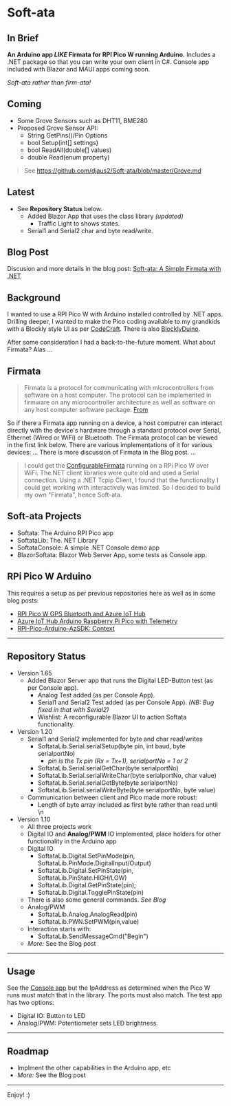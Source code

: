 # Soft-ata

## In Brief
**An Arduino app _LIKE_ Firmata for RPI Pico W running Arduino.**
Includes a .NET package so that you can write your own client in C#. 
Console app included with Blazor and MAUI apps coming soon.
  
_Soft-ata rather than firm-ata!_ 

## Coming

- Some Grove Sensors such as DHT11, BME280
- Proposed Grove Sensor API:
  - String GetPins()/Pin Options
  - bool Setup(int[] settings)
  - bool ReadAll(double[] values)
  - double Read(enum property)

 > See https://github.com/djaus2/Soft-ata/blob/master/Grove.md

## Latest
- See **Repository Status** below.
  - Added Blazor App that uses the class library _(updated)_
    - Traffic Light to shows states.
  - Serial1 and Serial2 char and byte read/write. 

## Blog Post

Discusion and more details in the blog post: [Soft-ata: A Simple Firmata with .NET](https://davidjones.sportronics.com.au/web/Soft-ata-A_Simple_Firmata_with_.NET-web.html)

## Background
I wanted to use a RPI Pico W with Arduino installed controlled by .NET apps. Drilling deeper, 
I wanted to make the Pico coding available to my grandkids with a Blockly style UI as per 
[CodeCraft](https://ide.tinkergen.com/). There is also [BlocklyDuino](https://blocklyduino.github.io/BlocklyDuino/). 

After some consideration I had a back-to-the-future moment. What about Firmata? Alas ...


## Firmata

> Firmata is a protocol for communicating with microcontrollers from software on a host computer. The protocol can be implemented in firmware on any microcontroller architecture as well as software on any host computer software package. [From](https://github.com/firmata/arduino)

So if there a Firmata app running on a device, a host computrer can interact directly with the device's hardware through a standard protocol over Serial, Ethernet (Wired or WiFi) or Bluetooth. The Firmata protocol can be viewed in the first link below. There are various implementations of it for various devices:
... There is more discussion of Firmata in the Blog post. ...

> I could get the [ConfigurableFirmata](https://github.com/firmata/ConfigurableFirmata) running on a RPi Pico W over WiFi. The.NET client libraries were quite old and used a Serial connection. Using a .NET Tcpip Client, I found that the functionality I could get working with interactively was limited. So I decided to build my own "Firmata", hence Soft-ata.

## Soft-ata Projects

- Softata: The Arduino RPI Pico app
- SoftataLib: The. NET Library
- SoftataConsole: A simple .NET Console demo app
- BlazorSoftata: Blazor Web Server App, some tests as Console app.

## RPi Pico W Arduino

This requires a setup as per previous repositories here as well as in some blog posts:

- [RPI Pico W GPS Bluetooth and Azure IoT Hub](https://github.com/djaus2/RpiPicoWGPSandBT)
- [Azure IoT Hub Arduino Raspberry Pi Pico with Telemetry](https://github.com/djaus2/Azure_IoT_Hub_Arduino_RPI_Pico_Telemetry)
- [RPI-Pico-Arduino-AzSDK: Context](https://davidjones.sportronics.com.au/ardpico/RPI-Pico-Arduino-AzSDK-Context-pic-ard.html)

------

## Repository Status
- Version 1.65
  - Added Blazor Server app that runs the Digital LED-Button test (as per Console app).
    - Analog Test added (as per Console App).
    - Serial1 and Serial2 Test added (as per Console App). _(NB: Bug fixed in that with Serial2)_
    - Wishlist: A reconfigurable Blazor UI to action Softata functionality.
- Version 1.20
  - Serial1 and Serial2 implemented for byte and char read/writes
    - SoftataLib.Serial.serialSetup(byte pin, int baud, byte serialportNo)
      - _pin is the Tx pin (Rx = Tx+1), serialportNo = 1 or 2_
    - SoftataLib.Serial.serialGetChar(byte serialportNo)
    - SoftataLib.Serial.serialWriteChar(byte serialportNo, char value)
    - SoftataLib.Serial.serialGetByte(byte serialportNo)
    - SoftataLib.Serial.serialWriteByte(byte serialportNo, byte value)
  - Communication between client and Pico made more robust:
    - Length of byte array included as first byte rather than read until \n
- Version 1.10
  - All three projects work
  - Digital IO and **Analog/PWM** IO implemented, place holders for other functionality in the Arduino app
  - Digital IO
    - SoftataLib.Digital.SetPinMode(pin, SoftataLib.PinMode.DigitalInput/Output)
    - SoftataLib.Digital.SetPinState(pin, SoftataLib.PinState.HIGH/LOW)
    - SoftataLib.Digital.GetPinState(pin);
    - SoftataLib.Digital.TogglePinState(pin)
  - There is also some general commands. _See Blog_
  - Analog/PWM
    - SoftataLib.Analog.AnalogRead(pin)
    - SoftataLib.PWN.SetPWM(pin,value)
  - Interaction starts with:
    - SoftataLib.SendMessageCmd("Begin")
  - _More:_ See the Blog post

------

## Usage

See the [Console app](/SoftataConsole) but the IpAddress as determined when the Pico W runs must match that in the library. The ports must also match.
The test app has two options:
- Digital IO: Button to LED
- Analog/PWM: Potentiometer sets LED brightness.

------

## Roadmap

- Implment the other capabilities in the Arduino app, etc
- _More:_ See the Blog post 

------

Enjoy! :)




